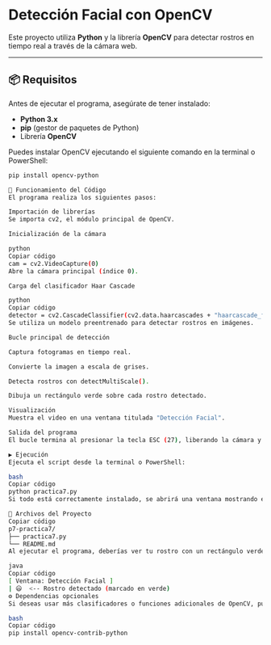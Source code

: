 # Detección Facial con OpenCV

Este proyecto utiliza **Python** y la librería **OpenCV** para detectar rostros en tiempo real a través de la cámara web.

---

## 📦 Requisitos

Antes de ejecutar el programa, asegúrate de tener instalado:

- **Python 3.x**
- **pip** (gestor de paquetes de Python)
- Librería **OpenCV**

Puedes instalar OpenCV ejecutando el siguiente comando en la terminal o PowerShell:

```bash
pip install opencv-python

🧠 Funcionamiento del Código
El programa realiza los siguientes pasos:

Importación de librerías
Se importa cv2, el módulo principal de OpenCV.

Inicialización de la cámara

python
Copiar código
cam = cv2.VideoCapture(0)
Abre la cámara principal (índice 0).

Carga del clasificador Haar Cascade

python
Copiar código
detector = cv2.CascadeClassifier(cv2.data.haarcascades + "haarcascade_frontalface_default.xml")
Se utiliza un modelo preentrenado para detectar rostros en imágenes.

Bucle principal de detección

Captura fotogramas en tiempo real.

Convierte la imagen a escala de grises.

Detecta rostros con detectMultiScale().

Dibuja un rectángulo verde sobre cada rostro detectado.

Visualización
Muestra el video en una ventana titulada "Detección Facial".

Salida del programa
El bucle termina al presionar la tecla ESC (27), liberando la cámara y cerrando las ventanas.

▶️ Ejecución
Ejecuta el script desde la terminal o PowerShell:

bash
Copiar código
python practica7.py
Si todo está correctamente instalado, se abrirá una ventana mostrando el video de la cámara con detección facial en tiempo real.

🧰 Archivos del Proyecto
Copiar código
p7-practica7/
├── practica7.py
└── README.md
Al ejecutar el programa, deberías ver tu rostro con un rectángulo verde en tiempo real, como en este ejemplo:

java
Copiar código
[ Ventana: Detección Facial ]
| 😃  <-- Rostro detectado (marcado en verde)
⚙️ Dependencias opcionales
Si deseas usar más clasificadores o funciones adicionales de OpenCV, puedes instalar el paquete completo:

bash
Copiar código
pip install opencv-contrib-python
